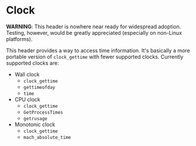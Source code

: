 # Clock

**WARNING**: This header is nowhere near ready for widespread
adoption.  Testing, however, would be greatly appreciated (especially
on non-Linux platforms).

This header provides a way to access time information.  It's basically
a more portable version of `clock_gettime` with fewer supported
clocks.  Currently supported clocks are:

 * Wall clock
   * `clock_gettime`
   * `gettimeofday`
   * `time`
 * CPU clock
   * `clock_gettime`
   * `GetProcessTimes`
   * `getrusage`
 * Monotonic clock
   * `clock_gettime`
   * `mach_absolute_time`
